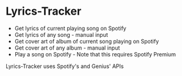 # Lyrics-Tracker

* Get lyrics of current playing song on Spotify 
* Get lyrics of any song - manual input
* Get cover art of album of current song playing on Spotify 
* Get cover art of any album - manual input
* Play a song on Spotify - Note that this requires Spotify Premium

Lyrics-Tracker uses Spotify's and Genius' APIs
